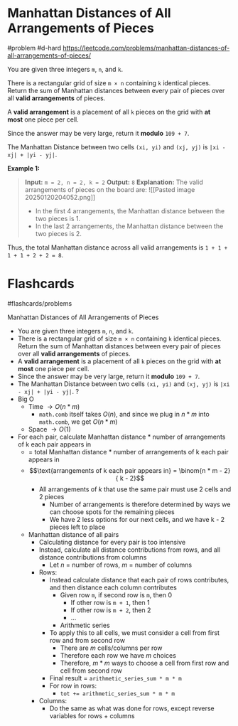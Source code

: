 # Manhattan Distances of All Arrangements of Pieces
#problem #d-hard 
https://leetcode.com/problems/manhattan-distances-of-all-arrangements-of-pieces/

You are given three integers `m`, `n`, and `k`.

There is a rectangular grid of size `m × n` containing `k` identical pieces. Return the sum of Manhattan distances between every pair of pieces over all **valid arrangements** of pieces.

A **valid arrangement** is a placement of all `k` pieces on the grid with **at most** one piece per cell.

Since the answer may be very large, return it **modulo** `109 + 7`.

The Manhattan Distance between two cells `(xi, yi)` and `(xj, yj)` is `|xi - xj| + |yi - yj|`.

**Example 1:**
> **Input:** `m = 2, n = 2, k = 2`
> **Output:** `8`
> **Explanation:**
> The valid arrangements of pieces on the board are:
> ![[Pasted image 20250120204052.png]]
> - In the first 4 arrangements, the Manhattan distance between the two pieces is 1.
> - In the last 2 arrangements, the Manhattan distance between the two pieces is 2.

Thus, the total Manhattan distance across all valid arrangements is `1 + 1 + 1 + 1 + 2 + 2 = 8`.
# Flashcards
#flashcards/problems 

Manhattan Distances of All Arrangements of Pieces
- You are given three integers `m`, `n`, and `k`.
- There is a rectangular grid of size `m × n` containing `k` identical pieces. Return the sum of Manhattan distances between every pair of pieces over all **valid arrangements** of pieces.
- A **valid arrangement** is a placement of all `k` pieces on the grid with **at most** one piece per cell.
- Since the answer may be very large, return it **modulo** `109 + 7`.
- The Manhattan Distance between two cells `(xi, yi)` and `(xj, yj)` is `|xi - xj| + |yi - yj|`.
?
- Big O
	- Time $\to O(n * m)$
		- `math.comb` itself takes $O(n)$, and since we plug in $n * m$ into `math.comb`, we get $O(n * m)$
	- Space $\to O(1)$
- For each pair, calculate Manhattan distance * number of arrangements of k each pair appears in
	- = total Manhattan distance * number of arrangements of k each pair appears in
	- $$\text{arrangements of k each pair appears in} = \binom{n * m - 2}{ k - 2}$$
		- All arrangements of $k$ that use the same pair must use 2 cells and 2 pieces
			- Number of arrangements is therefore determined by ways we can choose spots for the remaining pieces
			- We have 2 less options for our next cells, and we have k - 2 pieces left to place
	- Manhattan distance of all pairs
		- Calculating distance for every pair is too intensive
		- Instead, calculate all distance contributions from rows, and all distance contributions from columns
			- Let $n$ = number of rows, $m$ = number of columns
		- Rows:
			- Instead calculate distance that each pair of rows contributes, and then distance each column contributes
				- Given row `m`, if second row is `m`, then 0
					- If other row is `m + 1`, then 1
					- If other row is `m + 2`, then 2
					- ...
				- Arithmetic series
			- To apply this to all cells, we must consider a cell from first row and from second row
				- There are $m$ cells/columns per row
				- Therefore each row we have $m$ choices
				- Therefore, $m * m$ ways to choose a cell from first row and cell from second row
			- Final result = `arithmetic_series_sum * m * m`
			- For row in rows:
				- `tot += arithmetic_series_sum * m * m`
		- Columns:
			- Do the same as what was done for rows, except reverse variables for rows + columns
<!--SR:!2025-02-12,2,210-->